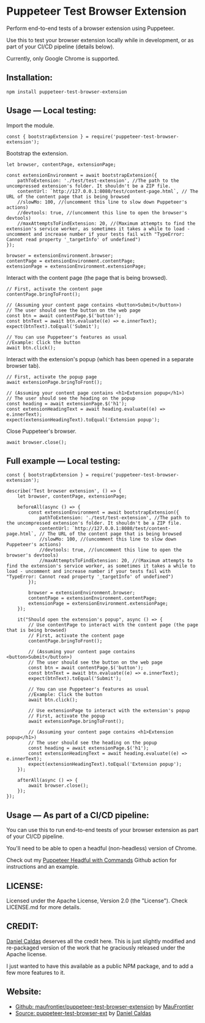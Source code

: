# Puppeteer Test Browser Extension

Perform end-to-end tests of a browser extension using Puppeteer.

Use this to test your browser extension locally while in development, or as part of your CI/CD pipeline (details below).

Currently, only Google Chrome is supported.

## Installation:

    npm install puppeteer-test-browser-extension

## Usage — Local testing:

Import the module.

    const { bootstrapExtension } = require('puppeteer-test-browser-extension');

Bootstrap the extension.

    let browser, contentPage, extensionPage;

    const extensionEnvironment = await bootstrapExtension({
        pathToExtension: './test/test-extension', //The path to the uncompressed extension's folder. It shouldn't be a ZIP file.
        contentUrl: `http://127.0.0.1:8080/test/content-page.html`, // The URL of the content page that is being browsed
        //slowMo: 100, //(uncomment this line to slow down Puppeteer's actions)
        //devtools: true, //(uncomment this line to open the browser's devtools)
        //maxAttemptsToFindExtension: 20, //(Maximum attempts to find the extension's service worker, as sometimes it takes a while to load - uncomment and increase number if your tests fail with "TypeError: Cannot read property '_targetInfo' of undefined")
    });

    browser = extensionEnvironment.browser;
    contentPage = extensionEnvironment.contentPage;
    extensionPage = extensionEnvironment.extensionPage;

Interact with the content page (the page that is being browsed).

    // First, activate the content page
    contentPage.bringToFront();

    // (Assuming your content page contains <button>Submit</button>)
    // The user should see the button on the web page
    const btn = await contentPage.$('button');
    const btnText = await btn.evaluate((e) => e.innerText);
    expect(btnText).toEqual('Submit');

    // You can use Puppeteer's features as usual
    //Example: Click the button
    await btn.click();

Interact with the extension's popup (which has been opened in a separate browser tab).

    // First, activate the popup page
    await extensionPage.bringToFront();

    // (Assuming your content page contains <h1>Extension popup</h1>)
    // The user should see the heading on the popup
    const heading = await extensionPage.$('h1');
    const extensionHeadingText = await heading.evaluate((e) => e.innerText);
    expect(extensionHeadingText).toEqual('Extension popup');

Close Puppeteer's browser.

    await browser.close();

## Full example — Local testing:

    const { bootstrapExtension } = require('puppeteer-test-browser-extension');

    describe('Test browser extension', () => {
        let browser, contentPage, extensionPage;

        beforeAll(async () => {
            const extensionEnvironment = await bootstrapExtension({
                pathToExtension: './test/test-extension', //The path to the uncompressed extension's folder. It shouldn't be a ZIP file.
                contentUrl: `http://127.0.0.1:8080/test/content-page.html`, // The URL of the content page that is being browsed
                //slowMo: 100, //(uncomment this line to slow down Puppeteer's actions)
                //devtools: true, //(uncomment this line to open the browser's devtools)
                //maxAttemptsToFindExtension: 20, //(Maximum attempts to find the extension's service worker, as sometimes it takes a while to load - uncomment and increase number if your tests fail with "TypeError: Cannot read property '_targetInfo' of undefined")
            });

            browser = extensionEnvironment.browser;
            contentPage = extensionEnvironment.contentPage;
            extensionPage = extensionEnvironment.extensionPage;
        });

        it("Should open the extension's popup", async () => {
            // Use contentPage to interact with the content page (the page that is being browsed)
            // First, activate the content page
            contentPage.bringToFront();

            // (Assuming your content page contains <button>Submit</button>)
            // The user should see the button on the web page
            const btn = await contentPage.$('button');
            const btnText = await btn.evaluate((e) => e.innerText);
            expect(btnText).toEqual('Submit');

            // You can use Puppeteer's features as usual
            //Example: Click the button
            await btn.click();

            // Use extensionPage to interact with the extension's popup
            // First, activate the popup
            await extensionPage.bringToFront();

            // (Assuming your content page contains <h1>Extension popup</h1>)
            // The user should see the heading on the popup
            const heading = await extensionPage.$('h1');
            const extensionHeadingText = await heading.evaluate((e) => e.innerText);
            expect(extensionHeadingText).toEqual('Extension popup');
        });

        afterAll(async () => {
            await browser.close();
        });
    });

## Usage — As part of a CI/CD pipeline:

You can use this to run end-to-end teests of your browser extension as part of your CI/CD pipeline.

You'll need to be able to open a headful (non-headless) version of Chrome.

Check out my [Puppeteer Headful with Commands](https://github.com/marketplace/actions/puppeteer-headful-with-commands) Github action for instructions and an example.

## LICENSE:

Licensed under the Apache License, Version 2.0 (the "License"). Check LICENSE.md for more details.

## CREDIT:

[Daniel Caldas](https://github.com/danielcaldas) deserves all the credit here. This is just slightly modified and re-packaged version of the work that he graciously released under the Apache license.

I just wanted to have this available as a public NPM package, and to add a few more features to it.

## Website:

- [Github: maufrontier/puppeteer-test-browser-extension](https://github.com/maufrontier/puppeteer-test-browser-extension) by [MauFrontier](https://github.com/maufrontier)
- [Source: puppeteer-test-browser-ext](https://github.com/tweak-extension/puppeteer-test-browser-ext) by [Daniel Caldas](https://github.com/danielcaldas)
